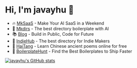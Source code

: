 
# Hi, I'm javayhu 👋

- 🔥 [MkSaaS](https://mksaas.com) - Make Your AI SaaS in a Weekend
- 🌟 [Mkdirs](https://mkdirs.com) - The best directory boilerplate with AI
- 📚 [Blog](https://mksaas.me) - Build in Public, Code for Future
- 🎉 [IndieHub](https://indiehub.best) - The best directory for Indie Makers
- 🌺 [HaiTang](https://haitang.app) - Learn Chinese ancient poems online for free
- 🚀 [BoilerplateHunt](https://boilerplatehunt.com) - Find the Best Boilerplates to Ship Faster


[![javayhu's GitHub stats](https://github-readme-stats.vercel.app/api?username=javayhu)](https://github.com/anuraghazra/github-readme-stats)
